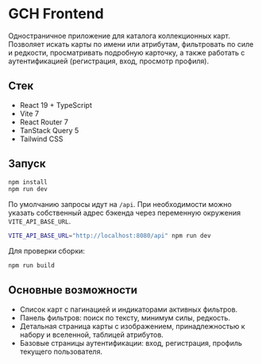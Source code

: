 # GCH Frontend

Одностраничное приложение для каталога коллекционных карт. Позволяет искать карты по имени или атрибутам, фильтровать по силе и редкости, просматривать подробную карточку, а также работать с аутентификацией (регистрация, вход, просмотр профиля).

## Стек

- React 19 + TypeScript
- Vite 7
- React Router 7
- TanStack Query 5
- Tailwind CSS

## Запуск

```bash
npm install
npm run dev
```

По умолчанию запросы идут на `/api`. При необходимости можно указать собственный адрес бэкенда через переменную окружения `VITE_API_BASE_URL`.

```bash
VITE_API_BASE_URL="http://localhost:8080/api" npm run dev
```

Для проверки сборки:

```bash
npm run build
```

## Основные возможности

- Список карт с пагинацией и индикаторами активных фильтров.
- Панель фильтров: поиск по тексту, минимум силы, редкость.
- Детальная страница карты с изображением, принадлежностью к набору и вселенной, таблицей атрибутов.
- Базовые страницы аутентификации: вход, регистрация, профиль текущего пользователя.

